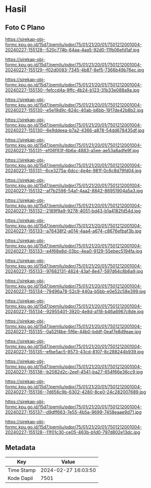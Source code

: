 # Hasil

## Foto C Plano

https://sirekap-obj-formc.kpu.go.id/15d7/pemilu/pdpr/75/01/21/20/01/7501212001004-20240227-155128--520c774b-64aa-4aa5-92d0-11fb06efd1af.jpg

https://sirekap-obj-formc.kpu.go.id/15d7/pemilu/pdpr/75/01/21/20/01/7501212001004-20240227-155129--f02d0083-7345-4b87-8ef5-7366b49b76ec.jpg

https://sirekap-obj-formc.kpu.go.id/15d7/pemilu/pdpr/75/01/21/20/01/7501212001004-20240227-155130--fefccd4a-9ffc-4b24-b123-31b33e088a9a.jpg

https://sirekap-obj-formc.kpu.go.id/15d7/pemilu/pdpr/75/01/21/20/01/7501212001004-20240227-155130--e5e19d9c-824c-40ab-b6bb-1917de42b8b2.jpg

https://sirekap-obj-formc.kpu.go.id/15d7/pemilu/pdpr/75/01/21/20/01/7501212001004-20240227-155130--6e9ddeea-b7a2-4366-a878-54dd678435df.jpg

https://sirekap-obj-formc.kpu.go.id/15d7/pemilu/pdpr/75/01/21/20/01/7501212001004-20240227-155131--ef06f93f-6b6a-4883-a5ee-ae53a8adfe9f.jpg

https://sirekap-obj-formc.kpu.go.id/15d7/pemilu/pdpr/75/01/21/20/01/7501212001004-20240227-155131--6ce3275a-6dcc-4e4e-981f-0c6c8d79fd04.jpg

https://sirekap-obj-formc.kpu.go.id/15d7/pemilu/pdpr/75/01/21/20/01/7501212001004-20240227-155132--af7b2598-54a1-4aa2-8842-86951904a5a3.jpg

https://sirekap-obj-formc.kpu.go.id/15d7/pemilu/pdpr/75/01/21/20/01/7501212001004-20240227-155132--2189f9a9-9278-4051-bd43-b1a4182fd54d.jpg

https://sirekap-obj-formc.kpu.go.id/15d7/pemilu/pdpr/75/01/21/20/01/7501212001004-20240227-155133--a76438f2-a014-4aa4-a674-c8676efbaf3b.jpg

https://sirekap-obj-formc.kpu.go.id/15d7/pemilu/pdpr/75/01/21/20/01/7501212001004-20240227-155133--e4f68e8d-03bc-4ea0-9129-55ebec5194fa.jpg

https://sirekap-obj-formc.kpu.go.id/15d7/pemilu/pdpr/75/01/21/20/01/7501212001004-20240227-155133--97682131-4824-43af-8e47-597d64c8b6a9.jpg

https://sirekap-obj-formc.kpu.go.id/15d7/pemilu/pdpr/75/01/21/20/01/7501212001004-20240227-155134--79496a78-52c9-440a-b5bb-e0e52c58e399.jpg

https://sirekap-obj-formc.kpu.go.id/15d7/pemilu/pdpr/75/01/21/20/01/7501212001004-20240227-155134--92955401-3920-4e8d-a118-b46a6967c8de.jpg

https://sirekap-obj-formc.kpu.go.id/15d7/pemilu/pdpr/75/01/21/20/01/7501212001004-20240227-155135--0a52f4be-5f6e-44b0-bddf-0eaf7e8d9eae.jpg

https://sirekap-obj-formc.kpu.go.id/15d7/pemilu/pdpr/75/01/21/20/01/7501212001004-20240227-155135--efbe5ac5-8573-43cd-8107-8c288244b939.jpg

https://sirekap-obj-formc.kpu.go.id/15d7/pemilu/pdpr/75/01/21/20/01/7501212001004-20240227-155136--b2082d2c-2eef-4541-ba27-654f66e36cc9.jpg

https://sirekap-obj-formc.kpu.go.id/15d7/pemilu/pdpr/75/01/21/20/01/7501212001004-20240227-155136--7d656c9b-6302-4280-8ce0-24c282007689.jpg

https://sirekap-obj-formc.kpu.go.id/15d7/pemilu/pdpr/75/01/21/20/01/7501212001004-20240227-155137--d9dff663-7e55-4b5a-9699-7458eaae9d71.jpg

https://sirekap-obj-formc.kpu.go.id/15d7/pemilu/pdpr/75/01/21/20/01/7501212001004-20240227-155128--11f01c30-ce05-463b-b1d0-797d802e13dc.jpg


## Metadata

| Key        | Value               |
| ---------- | ------------------- |
| Time Stamp | 2024-02-27 16:03:50 |
| Kode Dapil | 7501                |



